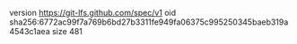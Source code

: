 version https://git-lfs.github.com/spec/v1
oid sha256:6772ac99f7a769b6bd27b3311fe949fa06375c995250345baeb319a4543c1aea
size 481
